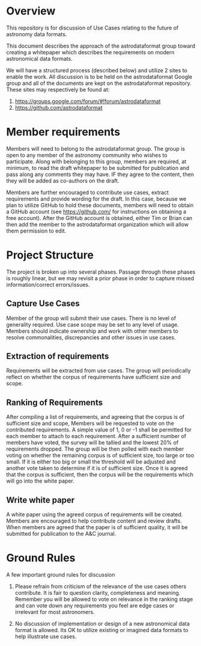 
# Overview

This repository is for discussion of Use Cases relating to the future
of astronomy data formats.

This document describes the approach of the astrodataformat group
toward creating a whitepaper which describes the requirements on modern
astronomical data formats.

We will have a structured process (described below) and utilize 2 sites
to enable the work. All discussion is to be held on the astrodataformat
Google group and all of the documents are kept on the astrodataformat
repository. These sites may respectively be found at:

1. https://groups.google.com/forum/#!forum/astrodataformat
2. https://github.com/astrodataformat


# Member requirements

Members will need to belong to the astrodataformat group. The group is
open to any member of the astronomy community who wishes to participate.
Along with belonging to this group, members are required, at minimum,
to read the draft whitepaper to be submitted for publication and pass
along any comments they may have. IF they agree to the content, then they
will be added as co-authors on the draft.

Members are further encouraged to contribute use cases, extract requirements
and provide wording for the draft. In this case, because we plan to
utilize GitHub to hold these documents, members will need to obtain a GitHub
account (see https://github.com/ for instructions on obtaining a free account).
After the GitHub account is obtained, either Tim or Brian can then add the
member to the astrodataformat organization which will allow them permission
to edit.


# Project Structure

The project is broken up into several phases. Passage through these
phases is roughly linear, but we may revisit a prior phase in order
to capture missed information/correct errors/issues.

## Capture Use Cases

Member of the group will submit their use cases. There is no level of
generality required. Use case scope may be set to any level of usage. Members
should indicate ownership and work with other members to resolve commonalities,
discrepancies and other issues in use cases.

## Extraction of requirements

Requirements will be extracted from use cases. The group will periodically
reflect on whether the corpus of requirements have sufficient size and
scope.

## Ranking of Requirements

After compiling a list of requirements, and agreeing that the corpus is of
sufficient size and scope, Members will be requested to vote on
the contributed requirements. A simple value of 1, 0 or -1 shall be permitted
for each member to attach to each requirement. After a sufficient number
of members have voted, the survey will be tallied and the lowest 20% of requirements
dropped. The group will be then polled with each member voting on whether
the remaining corpus is of sufficient size, too large or too small. If
it is either too big or small the threshold will be adjusted and another
vote taken to determine if it is of sufficient size. Once it is agreed that
the corpus is sufficient, then the corpus will be the requirements which will
go into the white paper.

## Write white paper

A white paper using the agreed corpus of requirements will be created. Members
are encouraged to help contribute content and review drafts. When members
are agreed that the paper is of sufficient quality, it will be submitted for
publication to the A&C journal.

# Ground Rules

A few important ground rules for discussion

1. Please refrain from criticism of the relevance of the use cases others contribute.
It is fair to question clarity, completeness and meaning. Remember you will be
allowed to vote on relevance in the ranking stage and can vote down any requirements
you feel are edge cases or irrelevant for most astronomers.

2. No discussion of implementation or design of a new astronomical data format
is allowed. Its OK to utilize existing or imagined data formats to help illustrate
use cases.
